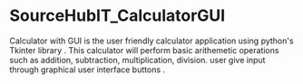 # SourceHubIT_CalculatorGUI
Calculator with GUI is the user friendly calculator application using python's Tkinter library . This calculator will perform basic arithemetic operations such as addition, subtraction, multiplication, division. user give input through graphical user interface buttons .

